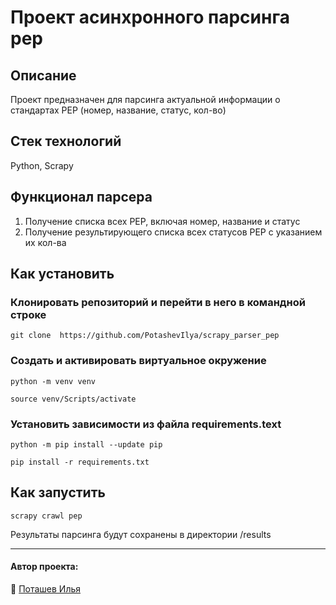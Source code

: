 # Проект асинхронного парсинга pep
## Описание
Проект предназначен для парсинга актуальной информации о стандартах PEP (номер, название, статус, кол-во)
## Стек технологий
Python, Scrapy
## Функционал парсера
1. Получение списка всех PEP, включая номер, название и статус
2. Получение результирующего списка всех статусов PEP с указанием их кол-ва
## Как установить
### Клонировать репозиторий и перейти в него в командной строке
```
git clone  https://github.com/PotashevIlya/scrapy_parser_pep
```
### Создать и активировать виртуальное окружение
```
python -m venv venv
```
```
source venv/Scripts/activate
```
### Установить зависимости из файла requirements.text
```
python -m pip install --update pip
```
```
pip install -r requirements.txt
```
## Как запустить
```
scrapy crawl pep
```
Результаты парсинга будут сохранены в директории /results
___  
#### Автор проекта:    
:small_orange_diamond: [Поташев Илья](https://github.com/PotashevIlya)
